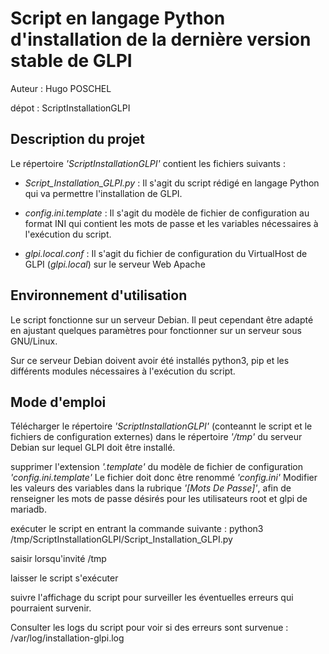 # Script en langage Python d'installation de la dernière version stable de GLPI

Auteur : Hugo POSCHEL

dépot : ScriptInstallationGLPI


## Description du projet

Le répertoire *'ScriptInstallationGLPI'* contient les fichiers suivants :

- *Script_Installation_GLPI.py* : Il s'agit du script rédigé en langage Python qui va permettre l'installation de GLPI.

- *config.ini.template* : Il s'agit du modèle de fichier de configuration au format INI qui contient les mots de passe et les variables nécessaires à l'exécution du script.

- *glpi.local.conf* : Il s'agit du fichier de configuration du VirtualHost de GLPI (*glpi.local*) sur le serveur Web Apache


## Environnement d'utilisation

Le script fonctionne sur un serveur Debian. Il peut cependant être adapté en ajustant quelques paramètres pour fonctionner sur un serveur sous GNU/Linux.

Sur ce serveur Debian doivent avoir été installés python3, pip et les différents modules nécessaires à l'exécution du script.


## Mode d'emploi

Télécharger le répertoire *'ScriptInstallationGLPI'* (conteannt le script et le fichiers de configuration externes) dans le répertoire *'/tmp'* du serveur Debian sur lequel GLPI doit être installé.

supprimer l'extension *'.template'* du modèle de fichier de configuration *'config.ini.template'*
Le fichier doit donc être renommé *'config.ini'*
Modifier les valeurs des variables dans la rubrique *'[Mots De Passe]'*, afin de renseigner les mots de passe désirés pour les utilisateurs root et glpi de mariadb.

exécuter le script en entrant la commande suivante : python3 /tmp/ScriptInstallationGLPI/Script_Installation_GLPI.py

saisir lorsqu'invité /tmp

laisser le script s'exécuter

suivre l'affichage du script pour surveiller les éventuelles erreurs qui pourraient survenir.

Consulter les logs du script pour voir si des erreurs sont survenue : /var/log/installation-glpi.log